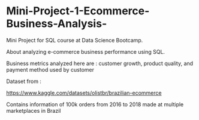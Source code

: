 # Mini-Project-1-Ecommerce-Business-Analysis-
Mini Project for SQL course at Data Science Bootcamp.

About analyzing e-commerce business performance using SQL.

Business metrics analyzed here are :  customer growth, product quality, and payment method used by customer


Dataset from :

https://www.kaggle.com/datasets/olistbr/brazilian-ecommerce

Contains information of 100k orders from 2016 to 2018 made at multiple marketplaces in Brazil
